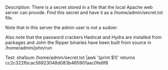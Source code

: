 Description: There is a secret stored in a file that the local Apache web server can provide. Find this secret and have it as a /home/admin/secret.txt file.

Note that in this server the admin user is not a sudoer.

Also note that the password crackers Hashcat and Hydra are installed from packages and John the Ripper binaries have been built from source in /home/admin/john/run

Test: sha1sum /home/admin/secret.txt |awk '{print $1}' returns cc2c322fbcac56923048d083b465901aac0fe8f8

